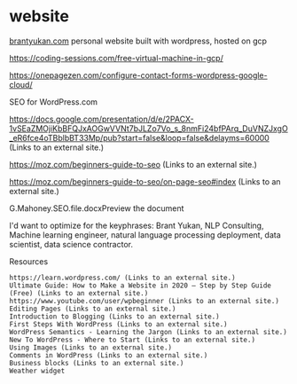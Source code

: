 # website
[brantyukan.com](https://brantyukan.com/) personal website built with wordpress, hosted on gcp

https://coding-sessions.com/free-virtual-machine-in-gcp/

https://onepagezen.com/configure-contact-forms-wordpress-google-cloud/

SEO for WordPress.com

https://docs.google.com/presentation/d/e/2PACX-1vSEaZMOjiKbBFQJxAOGwVVNt7bJLZo7Vo_s_8nmFi24bfPArq_DuVNZJxgO_eR6fce4oTBblbBT33Mp/pub?start=false&loop=false&delayms=60000 (Links to an external site.)

https://moz.com/beginners-guide-to-seo (Links to an external site.)

https://moz.com/beginners-guide-to-seo/on-page-seo#index (Links to an external site.)

G.Mahoney.SEO.file.docxPreview the document



I'd want to optimize for the keyphrases:  Brant Yukan, NLP Consulting, Machine learning engineer, natural language processing deployment, data scientist, data science contractor.




Resources

    https://learn.wordpress.com/ (Links to an external site.) 
    Ultimate Guide: How to Make a Website in 2020 – Step by Step Guide (Free) (Links to an external site.)
    https://www.youtube.com/user/wpbeginner (Links to an external site.) 
    Editing Pages (Links to an external site.)
    Introduction to Blogging (Links to an external site.)
    First Steps With WordPress (Links to an external site.)
    WordPress Semantics - Learning the Jargon (Links to an external site.)
    New To WordPress - Where to Start (Links to an external site.)
    Using Images (Links to an external site.)
    Comments in WordPress (Links to an external site.)
    Business blocks (Links to an external site.)
    Weather widget